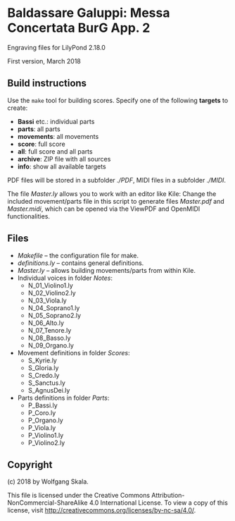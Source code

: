# Baldassare Galuppi: Messa Concertata BurG App. 2

Engraving files for LilyPond 2.18.0

First version, March 2018


## Build instructions

Use the `make` tool for building scores. Specify one of the following **targets** to create:

* **Bassi** etc.: individual parts
* **parts**: all parts
* **movements**: all movements
* **score**: full score
* **all**: full score and all parts
* **archive**: ZIP file with all sources
* **info**: show all available targets

PDF files will be stored in a subfolder *./PDF*, MIDI files in a subfolder *./MIDI*.

The file *Master.ly* allows you to work with an editor like Kile: Change the included movement/parts file in this script to generate files *Master.pdf* and *Master.midi*, which can be opened via the ViewPDF and OpenMIDI functionalities.


## Files

* *Makefile* – the configuration file for make.
* *definitions.ly* – contains general definitions.
* *Master.ly* – allows building movements/parts from within Kile.
* Individual voices in folder *Notes*:
    * N_01_Violino1.ly
    * N_02_Violino2.ly
    * N_03_Viola.ly
    * N_04_Soprano1.ly
    * N_05_Soprano2.ly
    * N_06_Alto.ly
    * N_07_Tenore.ly
    * N_08_Basso.ly
    * N_09_Organo.ly
* Movement definitions in folder *Scores*:
    * S_Kyrie.ly
    * S_Gloria.ly
    * S_Credo.ly
    * S_Sanctus.ly
    * S_AgnusDei.ly
* Parts definitions in folder *Parts*:
    * P_Bassi.ly
    * P_Coro.ly
    * P_Organo.ly
    * P_Viola.ly
    * P_Violino1.ly
    * P_Violino2.ly


## Copyright

(c) 2018 by Wolfgang Skala.

This file is licensed under the Creative Commons Attribution-NonCommercial-ShareAlike 4.0 International License.
To view a copy of this license, visit http://creativecommons.org/licenses/by-nc-sa/4.0/.
